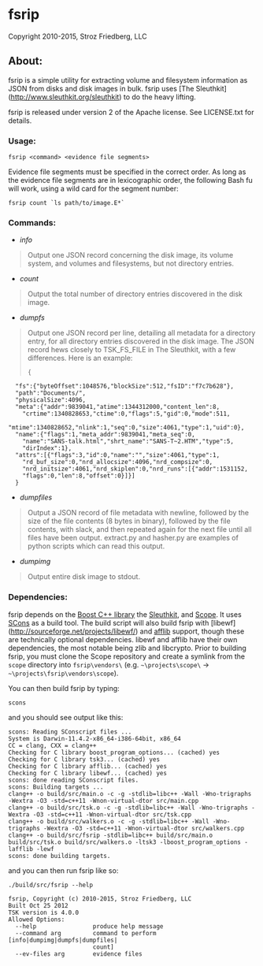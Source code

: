 fsrip
=====

Copyright 2010-2015, Stroz Friedberg, LLC

About:
------

fsrip is a simple utility for extracting volume and filesystem information 
as JSON from disks and disk images in bulk. fsrip uses [The Sleuthkit]
(http://www.sleuthkit.org/sleuthkit) to do the heavy lifting.

fsrip is released under version 2 of the Apache license. See LICENSE.txt for 
details.

### Usage:

    fsrip <command> <evidence file segments>

Evidence file segments must be specified in the correct order. As long as the 
evidence file segments are in lexicographic order, the following Bash fu will 
work, using a wild card for the segment number:

  	fsrip count `ls path/to/image.E*`

### Commands:

- *info*    
> Output one JSON record concerning the disk image, its volume system, and 
volumes and filesystems, but not directory entries.

- *count*
> Output the total number of directory entries discovered in the disk image.

- *dumpfs*
> Output one JSON record per line, detailing all metadata for a directory 
entry, for all directory entries discovered in the disk image. The JSON record
hews closely to TSK_FS_FILE in The Sleuthkit, with a few differences. Here is
an example:
>
>     { 
      "fs":{"byteOffset":1048576,"blockSize":512,"fsID":"f7c7b628"},
      "path":"Documents/",
      "physicalSize":4096,
      "meta":{"addr":9839041,"atime":1344312000,"content_len":8,
        "crtime":1340828653,"ctime":0,"flags":5,"gid":0,"mode":511,
        "mtime":1340828652,"nlink":1,"seq":0,"size":4061,"type":1,"uid":0},
      "name":{"flags":1,"meta_addr":9839041,"meta_seq":0,
        "name":"SANS-talk.html","shrt_name":"SANS-T~2.HTM","type":5,
        "dirIndex":1},
      "attrs":[{"flags":3,"id":0,"name":"","size":4061,"type":1,
        "rd_buf_size":0,"nrd_allocsize":4096,"nrd_compsize":0,
        "nrd_initsize":4061,"nrd_skiplen":0,"nrd_runs":[{"addr":1531152,
        "flags":0,"len":8,"offset":0}]}]
      }

- *dumpfiles*
> Output a JSON record of file metadata with newline, followed by the size of
the file contents (8 bytes in binary), followed by the file contents, with
slack, and then repeated again for the next file until all files have been
output. extract.py and hasher.py are examples of python scripts which can read
this output.

- *dumpimg*
> Output entire disk image to stdout.

### Dependencies:

fsrip depends on the [Boost C++ library](http://www.boost.org) the 
[Sleuthkit](http://www.sleuthkit.org), and [Scope](https://github.com/jonstewart/scope). 
It uses [SCons](http://www.scons.org) as a build tool. The build script will 
also build fsrip with [libewf] (http://sourceforge.net/projects/libewf/) and 
[afflib](http://digitalcorpora.org/downloads/) support, though these are 
technically optional dependencies. libewf and afflib have their own 
dependencies, the most notable being zlib and libcrypto. Prior to building 
fsrip, you must clone the Scope repository and create a symlink from the `scope` 
directory into `fsrip\vendors\` 
(e.g. `~\projects\scope\` -> `~\projects\fsrip\vendors\scope`).

You can then build fsrip by typing:

    scons

and you should see output like this:

    scons: Reading SConscript files ...
    System is Darwin-11.4.2-x86_64-i386-64bit, x86_64
    CC = clang, CXX = clang++
    Checking for C library boost_program_options... (cached) yes
    Checking for C library tsk3... (cached) yes
    Checking for C library afflib... (cached) yes
    Checking for C library libewf... (cached) yes
    scons: done reading SConscript files.
    scons: Building targets ...
    clang++ -o build/src/main.o -c -g -stdlib=libc++ -Wall -Wno-trigraphs -Wextra -O3 -std=c++11 -Wnon-virtual-dtor src/main.cpp
    clang++ -o build/src/tsk.o -c -g -stdlib=libc++ -Wall -Wno-trigraphs -Wextra -O3 -std=c++11 -Wnon-virtual-dtor src/tsk.cpp
    clang++ -o build/src/walkers.o -c -g -stdlib=libc++ -Wall -Wno-trigraphs -Wextra -O3 -std=c++11 -Wnon-virtual-dtor src/walkers.cpp
    clang++ -o build/src/fsrip -stdlib=libc++ build/src/main.o build/src/tsk.o build/src/walkers.o -ltsk3 -lboost_program_options -lafflib -lewf
    scons: done building targets.

and you can then run fsrip like so:

    ./build/src/fsrip --help

    fsrip, Copyright (c) 2010-2015, Stroz Friedberg, LLC
    Built Oct 25 2012
    TSK version is 4.0.0
    Allowed Options:
      --help                produce help message
      --command arg         command to perform [info|dumpimg|dumpfs|dumpfiles|
                            count]
      --ev-files arg        evidence files